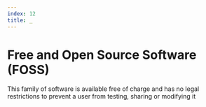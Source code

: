 ```yaml
---
index: 12
title: _
---
```

# Free and Open Source Software (FOSS)

This family of software is available free of charge and has no legal restrictions to prevent a user from testing, sharing or modifying it